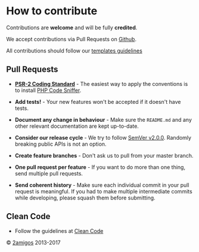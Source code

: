 # How to contribute

Contributions are **welcome** and will be fully **credited**.

We accept contributions via Pull Requests on [Github](https://github.com/2amigos/yii2-grid-view-library).

All contributions should follow our [templates guidelines](https://github.com/2amigos/yii2-grid-view-library/tree/master/.github)


## Pull Requests

- **[PSR-2 Coding Standard](https://github.com/php-fig/fig-standards/blob/master/accepted/PSR-2-coding-style-guide.md)** - The easiest way to apply the conventions is to install [PHP Code Sniffer](http://pear.php.net/package/PHP_CodeSniffer).

- **Add tests!** - Your new features won't be accepted if it doesn't have tests.

- **Document any change in behaviour** - Make sure the `README.md` and any other relevant documentation are kept up-to-date.

- **Consider our release cycle** - We try to follow [SemVer v2.0.0](http://semver.org/). Randomly breaking public APIs is not an option.

- **Create feature branches** - Don't ask us to pull from your master branch.

- **One pull request per feature** - If you want to do more than one thing, send multiple pull requests.

- **Send coherent history** - Make sure each individual commit in your pull request is meaningful. If you had to make multiple intermediate commits while developing, please squash them before submitting.


## Clean Code

- Follow the guidelines at [Clean Code](clean-code.md) 


© [2amigos](http://www.2amigos.us/) 2013-2017
